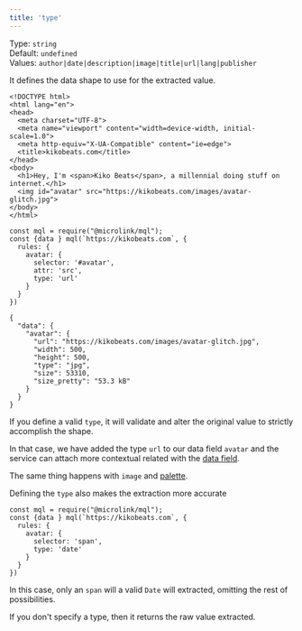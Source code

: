 ```yaml
---
title: 'type'
---
```


Type: `string`<br/>
Default: `undefined`<br/>
Values: `author|date|description|image|title|url|lang|publisher`

It defines the data shape to use for the extracted value.

```html{11}
<!DOCTYPE html>
<html lang="en">
<head>
  <meta charset="UTF-8">
  <meta name="viewport" content="width=device-width, initial-scale=1.0">
  <meta http-equiv="X-UA-Compatible" content="ie=edge">
  <title>kikobeats.com</title>
</head>
<body>
  <h1>Hey, I'm <span>Kiko Beats</span>, a millennial doing stuff on internet.</h1>
  <img id="avatar" src="https://kikobeats.com/images/avatar-glitch.jpg">
</body>
</html>
```

```js{7}
const mql = require("@microlink/mql");
const {data } mql(`https://kikobeats.com`, {
  rules: {
    avatar: {
      selector: '#avatar',
      attr: 'src',
      type: 'url'
    }
  }
})
```

```json{3,10}
{
  "data": {
    "avatar": {
      "url": "https://kikobeats.com/images/avatar-glitch.jpg",
      "width": 500,
      "height": 500,
      "type": "jpg",
      "size": 53310,
      "size_pretty": "53.3 kB"
    }
  }
}
```

<Figcaption children='Always that could be possible, define the `type` of your data fields.' />

If you define a valid `type`, it will validate and alter the original value to strictly accomplish the shape.

In that case, we have added the type `url` to our data field `avatar` and the service can attach more contextual related with the [data field](/docs/api/getting-started/data-fields).

The same thing happens with `image` and [palette](/docs/api/api-parameters/palette).

Defining the `type` also makes the extraction more accurate

```js{7}
const mql = require("@microlink/mql");
const {data } mql(`https://kikobeats.com`, {
  rules: {
    avatar: {
      selector: 'span',
      type: 'date'
    }
  }
})
```

In this case, only an `span` will a valid `Date` will extracted, omitting the rest of possibilities.

If you don't specify a type, then it returns the raw value extracted.
